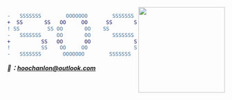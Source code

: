 	
<img align="right" src="https://i.ooxx.ooo/i/ZTQ0Z.png" style="width: auto; height: 200px;">



```DIFF
-   SSSSSSS        OOOOOOO        SSSSSSS          团团团团团团
+  SS       SS   OO     OO      SS       SS      团      团    团
! SS         SS OO       OO    SS         SS    团   团团团团团  团
-   SSSSSSS     OO       OO       SSSSSSS      团        团      团
+          SS   OO       OO              SS    团    团  团      团
!          SS    OO     OO               SS      团      团    团
-   SSSSSSS       OOOOOOO        SSSSSSS           团团团团团团
```

***📧：hoochanlon@outlook.com***

<!--<img align="right"  src="https://tu.zbhz.org/i/2025/10/23/3wtv9g.png" />-->
